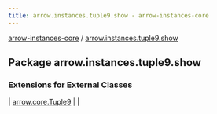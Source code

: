 ```yaml
---
title: arrow.instances.tuple9.show - arrow-instances-core
---
```


[arrow-instances-core](../index.html) / [arrow.instances.tuple9.show](./index.html)

## Package arrow.instances.tuple9.show

### Extensions for External Classes

| [arrow.core.Tuple9](arrow.core.-tuple9/index.html) |  |

